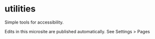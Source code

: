 # utilities

Simple tools for accessibility.

Edits in this microsite are published automatically. See Settings > Pages